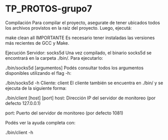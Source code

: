 # TP_PROTOS-grupo7

Compilación
Para compilar el proyecto, asegurate de tener ubicados todos los archivos provistos en la raíz del proyecto. Luego, ejecutá:

make clean all
IMPORTANTE Es necesario tener instaladas las versiones más recientes de GCC y Make.

Ejecución
Servidor: socks5d
Una vez compilado, el binario socks5d se encontrará en la carpeta ./bin/. Para ejecutarlo:

./bin/socks5d [argumentos]
Podés consultar todos los argumentos disponibles utilizando el flag -h:

./bin/socks5d -h
Cliente: client
El cliente también se encuentra en ./bin/ y se ejecuta de la siguiente forma:

./bin/client [host] [port]
host: Dirección IP del servidor de monitoreo (por defecto 127.0.0.1)

port: Puerto del servidor de monitoreo (por defecto 1081)

Podés ver la ayuda completa con:

./bin/client -h

